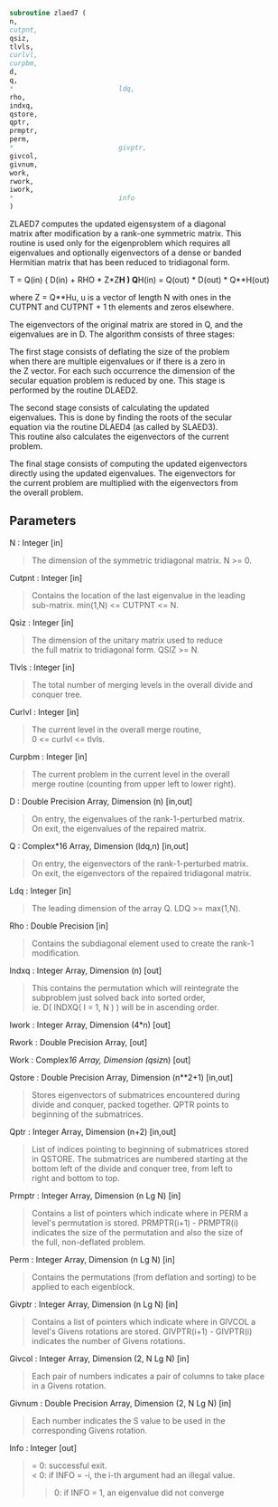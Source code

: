 ```fortran  
subroutine zlaed7 (  
n,  
cutpnt,  
qsiz,  
tlvls,  
curlvl,  
curpbm,  
d,  
q,  
*                          ldq,  
rho,  
indxq,  
qstore,  
qptr,  
prmptr,  
perm,  
*                          givptr,  
givcol,  
givnum,  
work,  
rwork,  
iwork,  
*                          info  
)  
```  
  
ZLAED7 computes the updated eigensystem of a diagonal  
matrix after modification by a rank-one symmetric matrix. This  
routine is used only for the eigenproblem which requires all  
eigenvalues and optionally eigenvectors of a dense or banded  
Hermitian matrix that has been reduced to tridiagonal form.  
  
T = Q(in) ( D(in) + RHO * Z*Z**H ) Q**H(in) = Q(out) * D(out) * Q**H(out)  
  
where Z = Q**Hu, u is a vector of length N with ones in the  
CUTPNT and CUTPNT + 1 th elements and zeros elsewhere.  
  
The eigenvectors of the original matrix are stored in Q, and the  
eigenvalues are in D.  The algorithm consists of three stages:  
  
The first stage consists of deflating the size of the problem  
when there are multiple eigenvalues or if there is a zero in  
the Z vector.  For each such occurrence the dimension of the  
secular equation problem is reduced by one.  This stage is  
performed by the routine DLAED2.  
  
The second stage consists of calculating the updated  
eigenvalues. This is done by finding the roots of the secular  
equation via the routine DLAED4 (as called by SLAED3).  
This routine also calculates the eigenvectors of the current  
problem.  
  
The final stage consists of computing the updated eigenvectors  
directly using the updated eigenvalues.  The eigenvectors for  
the current problem are multiplied with the eigenvectors from  
the overall problem.  
  
## Parameters  
N : Integer [in]  
> The dimension of the symmetric tridiagonal matrix.  N >= 0.  
  
Cutpnt : Integer [in]  
> Contains the location of the last eigenvalue in the leading  
> sub-matrix.  min(1,N) <= CUTPNT <= N.  
  
Qsiz : Integer [in]  
> The dimension of the unitary matrix used to reduce  
> the full matrix to tridiagonal form.  QSIZ >= N.  
  
Tlvls : Integer [in]  
> The total number of merging levels in the overall divide and  
> conquer tree.  
  
Curlvl : Integer [in]  
> The current level in the overall merge routine,  
> 0 <= curlvl <= tlvls.  
  
Curpbm : Integer [in]  
> The current problem in the current level in the overall  
> merge routine (counting from upper left to lower right).  
  
D : Double Precision Array, Dimension (n) [in,out]  
> On entry, the eigenvalues of the rank-1-perturbed matrix.  
> On exit, the eigenvalues of the repaired matrix.  
  
Q : Complex*16 Array, Dimension (ldq,n) [in,out]  
> On entry, the eigenvectors of the rank-1-perturbed matrix.  
> On exit, the eigenvectors of the repaired tridiagonal matrix.  
  
Ldq : Integer [in]  
> The leading dimension of the array Q.  LDQ >= max(1,N).  
  
Rho : Double Precision [in]  
> Contains the subdiagonal element used to create the rank-1  
> modification.  
  
Indxq : Integer Array, Dimension (n) [out]  
> This contains the permutation which will reintegrate the  
> subproblem just solved back into sorted order,  
> ie. D( INDXQ( I = 1, N ) ) will be in ascending order.  
  
Iwork : Integer Array, Dimension (4*n) [out]  
  
Rwork : Double Precision Array, [out]  
  
Work : Complex*16 Array, Dimension (qsiz*n) [out]  
  
Qstore : Double Precision Array, Dimension (n**2+1) [in,out]  
> Stores eigenvectors of submatrices encountered during  
> divide and conquer, packed together. QPTR points to  
> beginning of the submatrices.  
  
Qptr : Integer Array, Dimension (n+2) [in,out]  
> List of indices pointing to beginning of submatrices stored  
> in QSTORE. The submatrices are numbered starting at the  
> bottom left of the divide and conquer tree, from left to  
> right and bottom to top.  
  
Prmptr : Integer Array, Dimension (n Lg N) [in]  
> Contains a list of pointers which indicate where in PERM a  
> level's permutation is stored.  PRMPTR(i+1) - PRMPTR(i)  
> indicates the size of the permutation and also the size of  
> the full, non-deflated problem.  
  
Perm : Integer Array, Dimension (n Lg N) [in]  
> Contains the permutations (from deflation and sorting) to be  
> applied to each eigenblock.  
  
Givptr : Integer Array, Dimension (n Lg N) [in]  
> Contains a list of pointers which indicate where in GIVCOL a  
> level's Givens rotations are stored.  GIVPTR(i+1) - GIVPTR(i)  
> indicates the number of Givens rotations.  
  
Givcol : Integer Array, Dimension (2, N Lg N) [in]  
> Each pair of numbers indicates a pair of columns to take place  
> in a Givens rotation.  
  
Givnum : Double Precision Array, Dimension (2, N Lg N) [in]  
> Each number indicates the S value to be used in the  
> corresponding Givens rotation.  
  
Info : Integer [out]  
> = 0:  successful exit.  
> < 0:  if INFO = -i, the i-th argument had an illegal value.  
> > 0:  if INFO = 1, an eigenvalue did not converge  
  
